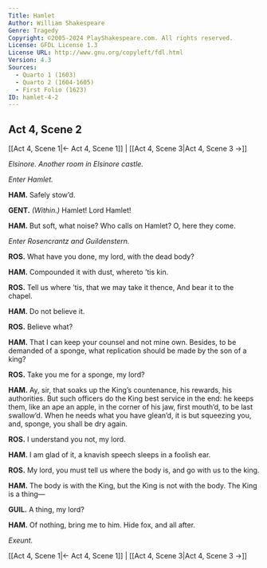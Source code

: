 ```yaml
---
Title: Hamlet
Author: William Shakespeare
Genre: Tragedy
Copyright: ©2005-2024 PlayShakespeare.com. All rights reserved.
License: GFDL License 1.3
License URL: http://www.gnu.org/copyleft/fdl.html
Version: 4.3
Sources:
  - Quarto 1 (1603)
  - Quarto 2 (1604-1605)
  - First Folio (1623)
ID: hamlet-4-2
---
```


## Act 4, Scene 2
[[Act 4, Scene 1|← Act 4, Scene 1]] | [[Act 4, Scene 3|Act 4, Scene 3 →]]

*Elsinore. Another room in Elsinore castle.*

*Enter Hamlet.*

**HAM.**
Safely stow’d.

**GENT.**
*(Within.)*
Hamlet! Lord Hamlet!

**HAM.**
But soft, what noise? Who calls on Hamlet? O, here they come.

*Enter Rosencrantz and Guildenstern.*

**ROS.**
What have you done, my lord, with the dead body?

**HAM.**
Compounded it with dust, whereto ’tis kin.

**ROS.**
Tell us where ’tis, that we may take it thence,
And bear it to the chapel.

**HAM.**
Do not believe it.

**ROS.**
Believe what?

**HAM.**
That I can keep your counsel and not mine own. Besides, to be demanded of a sponge, what replication should be made by the son of a king?

**ROS.**
Take you me for a sponge, my lord?

**HAM.**
Ay, sir, that soaks up the King’s countenance, his rewards, his authorities. But such officers do the King best service in the end: he keeps them, like an ape an apple, in the corner of his jaw, first mouth’d, to be last swallow’d. When he needs what you have glean’d, it is but squeezing you, and, sponge, you shall be dry again.

**ROS.**
I understand you not, my lord.

**HAM.**
I am glad of it, a knavish speech sleeps in a foolish ear.

**ROS.**
My lord, you must tell us where the body is, and go with us to the king.

**HAM.**
The body is with the King, but the King is not with the body. The King is a thing⁠—

**GUIL.**
A thing, my lord?

**HAM.**
Of nothing, bring me to him. Hide fox, and all after.

*Exeunt.*

[[Act 4, Scene 1|← Act 4, Scene 1]] | [[Act 4, Scene 3|Act 4, Scene 3 →]]
